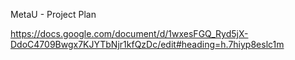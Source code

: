 MetaU - Project Plan

https://docs.google.com/document/d/1wxesFGQ_Ryd5jX-DdoC4709Bwgx7KJYTbNjr1kfQzDc/edit#heading=h.7hiyp8eslc1m

